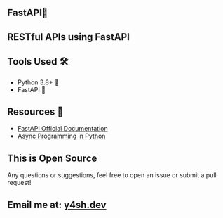 ## FastAPI🚀

## RESTful APIs using FastAPI

##  Tools Used 🛠️

- Python 3.8+ 🐍
- FastAPI 🚀

## Resources 📁

- [FastAPI Official Documentation](https://fastapi.tiangolo.com/)
- [Async Programming in Python](https://realpython.com/async-io-python/)

## This is Open Source
Any questions or suggestions, feel free to open an issue or submit a pull request!

## Email me at: [y4sh.dev](mailto:y4sh.dev@gmail.com)

